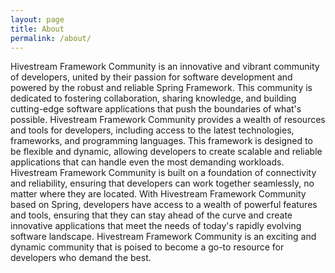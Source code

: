 ```yaml
---
layout: page
title: About
permalink: /about/
---
```


Hivestream Framework Community is an innovative and vibrant community of developers, united by their passion for software development and powered by the robust and reliable Spring Framework. This community is dedicated to fostering collaboration, sharing knowledge, and building cutting-edge software applications that push the boundaries of what's possible. Hivestream Framework Community provides a wealth of resources and tools for developers, including access to the latest technologies, frameworks, and programming languages. This framework is designed to be flexible and dynamic, allowing developers to create scalable and reliable applications that can handle even the most demanding workloads. Hivestream Framework Community is built on a foundation of connectivity and reliability, ensuring that developers can work together seamlessly, no matter where they are located. With Hivestream Framework Community based on Spring, developers have access to a wealth of powerful features and tools, ensuring that they can stay ahead of the curve and create innovative applications that meet the needs of today's rapidly evolving software landscape. Hivestream Framework Community is an exciting and dynamic community that is poised to become a go-to resource for developers who demand the best.
